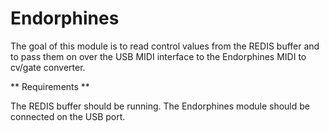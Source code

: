 Endorphines
===========

The goal of this module is to read control values from the REDIS buffer and to pass them on over the USB MIDI interface to the Endorphines MIDI to cv/gate converter.


** Requirements **

The REDIS buffer should be running.
The Endorphines module should be connected on the USB port.
